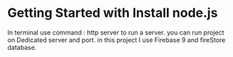 # Getting Started with Install node.js

In terminal use command : http server to run a server.
you can run project on Dedicated server and port.
in this project I use Firebase 9 and fireStore database.
